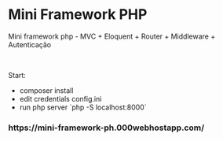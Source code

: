 <h1>Mini Framework PHP</h1>
<p>
Mini framework php - MVC + Eloquent + Router + Middleware + Autenticação
</p>
<br>
<p>
Start: 
</p>
<ul>
<li>
composer install <br>
</li>
<li>
edit credentials config.ini <br>
</li>
<li>
run php server
`php -S localhost:8000`
</li>
</ul>

<h3>https://mini-framework-ph.000webhostapp.com/</h3>
